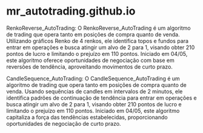 # mr_autotrading.github.io

RenkoReverse_AutoTrading:
O RenkoReverse_AutoTrading é um algoritmo de trading que opera tanto em posições de compra quanto de venda. Utilizando gráficos Renko de 4 renkos, ele identifica topos e fundos para entrar em operações e busca atingir um alvo de 2 para 1, visando obter 210 pontos de lucro e limitando o prejuízo em 110 pontos. Iniciado em 04/05, este algoritmo oferece oportunidades de negociação com base em reversões de tendência, aproveitando movimentos de curto prazo.

CandleSequence_AutoTrading:
O CandleSequence_AutoTrading é um algoritmo de trading que opera tanto em posições de compra quanto de venda. Usando sequências de candles em intervalos de 2 minutos, ele identifica padrões de continuação de tendência para entrar em operações e busca atingir um alvo de 2 para 1, visando obter 210 pontos de lucro e limitando o prejuízo em 110 pontos. Iniciado em 04/05, este algoritmo capitaliza a força das tendências estabelecidas, proporcionando oportunidades de negociação de curto prazo.
